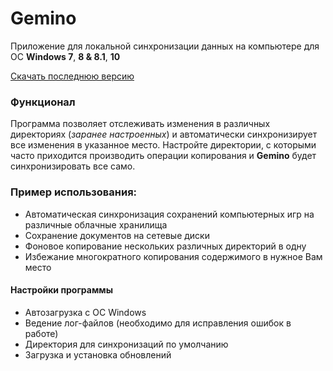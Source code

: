 # Gemino
Приложение для локальной синхронизации данных на компьютере для ОС **Windows 7**, **8 & 8.1**, **10**

[Скачать последнюю версию](http://manchenkoff.me/apps/gemino/gemino.exe "Install Gemino")

### Функционал

Программа позволяет отслеживать изменения в различных директориях (*заранее настроенных*) и автоматически синхронизирует все изменения в указанное место. Настройте директории, с которыми часто приходится производить операции копирования и **Gemino**  будет синхронизировать все само.

### Пример использования:
- Автоматическая синхронизация сохранений компьютерных игр на различные облачные хранилища
- Сохранение документов на сетевые диски
- Фоновое копирование нескольких различных директорий в одну
- Избежание многократного копирования содержимого в нужное Вам место



#### Настройки программы
- Автозагрузка с ОС Windows
- Ведение лог-файлов (необходимо для исправления ошибок в работе)
- Директория для синхронизаций по умолчанию
- Загрузка и установка обновлений
